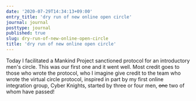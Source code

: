 ```yaml
---
date: '2020-07-29T14:34:13+09:00'
entry_title: 'dry run of new online open circle'
journal: journal
posttype: journal
published: true
slug: dry-run-of-new-online-open-circle
title: 'dry run of new online open circle'
---
```

Today I facilitated a Mankind Project sanctioned protocol for an introductory men's circle.  This was our first one and it went well.  Most credit goes to those who wrote the protocol, who I imagine give credit to the team who wrote the virtual circle protocol, inspired in part by my first online integration group, Cyber Knights, started by three or four men, ~~one~~ two of whom have passed!
